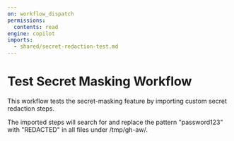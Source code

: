 ```yaml
---
on: workflow_dispatch
permissions:
  contents: read
engine: copilot
imports:
  - shared/secret-redaction-test.md
---
```


# Test Secret Masking Workflow

This workflow tests the secret-masking feature by importing custom secret redaction steps.

The imported steps will search for and replace the pattern "password123" with "REDACTED" in all files under /tmp/gh-aw/.
